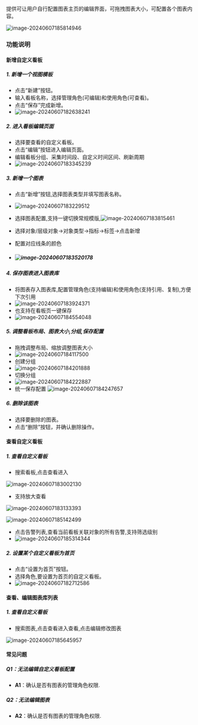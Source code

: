 提供可让用户自行配置图表主页的编辑界面，可拖拽图表大小，可配置各个图表内容。

![image-20240607185814946](./images/open-monitor/image-20240607185814946.png)

### 功能说明

#### 新增自定义看板

##### 1. 新增一个视图模板

- 点击“新建”按钮。
- 输入看板名称，选择管理角色(可编辑)和使用角色(可查看)。
- 点击“保存”完成新增。
- ![image-20240607182638241](./images/open-monitor/image-20240607182638241.png)

##### 2. 进入看板编辑页面

- 选择要查看的自定义看板。
- 点击“编辑”按钮进入编辑页面。
- 编辑看板分组、采集时间段、自定义时间区间、刷新周期
- ![image-20240607183345239](./images/open-monitor/image-20240607183345239.png)

##### 3. 新增一个图表

- 点击“新增”按钮,选择图表类型并填写图表名称。

- ![image-20240607183229512](./images/open-monitor/image-20240607183229512.png)

- 选择图表配置,支持一键切换常规模版,![image-20240607183815461](./images/open-monitor/image-20240607183815461.png)

- 选择对象/层级对象->对象类型->指标->标签->点击新增

- 配置对应线条的颜色

- ##### ![image-20240607183520178](./images/open-monitor/image-20240607183520178.png)

  #####

##### 4. 保存图表进入图表库

- 将图表存入图表库,配置管理角色(支持编辑)和使用角色(支持引用、复制),方便下次引用
- ![image-20240607183924371](./images/open-monitor/image-20240607183924371.png)
- 也支持在看板页一键保存
- ![image-20240607184554048](./images/open-monitor/image-20240607184554048.png)

##### 5. 调整看板布局、图表大小,分组,保存配置

- 拖拽调整布局、缩放调整图表大小
- ![image-20240607184117500](./images/open-monitor/image-20240607184117500.png)
- 创建分组
- ![image-20240607184201888](./images/open-monitor/image-20240607184201888.png)
- 切换分组
- ![image-20240607184222887](./images/open-monitor/image-20240607184222887.png)
- 统一保存配置
  ![image-20240607184247657](./images/open-monitor/image-20240607184247657.png)

##### 6. 删除该图表

- 选择要删除的图表。
- 点击“删除”按钮，并确认删除操作。

#### 查看自定义看板

##### 1. 查看自定义看板

- 搜索看板,点击查看进入

![image-20240607183002130](./images/open-monitor/image-20240607183002130.png)

- 支持放大查看

![image-20240607183133393](./images/open-monitor/image-20240607183133393.png)

![image-20240607185142499](./images/open-monitor/image-20240607185142499.png)

- 点击告警列表,查看当前看板关联对象的所有告警,支持筛选级别
- ![image-20240607185314344](./images/open-monitor/image-20240607185314344.png)

##### 2. 设置某个自定义看板为首页

- 点击“设置为首页”按钮。
- 选择角色,要设置为首页的自定义看板。
- ![image-20240607182712586](./images/open-monitor/image-20240607182712586.png)

#### 查看、编辑图表库列表

##### 1. 查看自定义看板

- 搜索图表,点击查看进入查看,点击编辑修改图表

![image-20240607185645957](./images/open-monitor/image-20240607185645957.png)

#### 常见问题

##### Q1：无法编辑自定义看板配置

- **A1**：确认是否有图表的管理角色权限.

##### Q2：无法编辑图表

- **A2**：确认是否有图表的管理角色权限.

